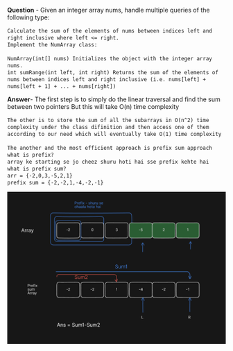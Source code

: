 **Question** - 
    Given an integer array nums, handle multiple queries of the following type:

    Calculate the sum of the elements of nums between indices left and right inclusive where left <= right.
    Implement the NumArray class:

    NumArray(int[] nums) Initializes the object with the integer array nums.    
    int sumRange(int left, int right) Returns the sum of the elements of nums between indices left and right inclusive (i.e. nums[left] + nums[left + 1] + ... + nums[right])

**Answer**- 
    The first step is to simply do the linear traversal and find the sum between two pointers
    But this will take O(n) time complexity

    The other is to store the sum of all the subarrays in O(n^2) time complexity under the class difinition and then access one of them according to our need which will eventually take O(1) time complexity

    The another and the most efficient approach is prefix sum approach 
    what is prefix?
    array ke starting se jo cheez shuru hoti hai sse prefix kehte hai
    what is prefix sum?
    arr = {-2,0,3,-5,2,1}
    prefix sum = {-2,-2,1,-4,-2,-1}

![alt text](<Screenshot 2025-03-29 114420.png>)